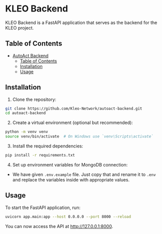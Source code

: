 # KLEO Backend

KLEO Backend is a FastAPI application that serves as the backend for the KLEO project.

## Table of Contents

- [AutoAct Backend](#AutoAct-backend)
  - [Table of Contents](#table-of-contents)
  - [Installation](#installation)
  - [Usage](#usage)

## Installation

1. Clone the repository:

```bash
git clone https://github.com/Kleo-Network/autoact-backend.git
cd autoact-backend
```

2. Create a virtual environment (optional but recommended):

```bash
python -m venv venv
source venv/bin/activate  # On Windows use `venv\Scripts\activate`
```

3. Install the required dependencies:

```bash
pip install -r requirements.txt
```

4. Set up environment variables for MongoDB connection:

- We have given `.env.example` file. Just copy that and rename it to `.env` and replace the variables inside with appropriate values.

## Usage

To start the FastAPI application, run:

```bash
uvicorn app.main:app --host 0.0.0.0 --port 8000 --reload
```

You can now access the API at http://127.0.0.1:8000.
